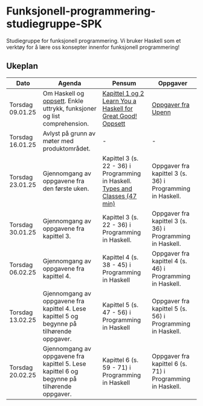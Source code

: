 # Funksjonell-programmering-studiegruppe-SPK

Studiegruppe for funksjonell programmering. Vi bruker Haskell som et verktøy for å lære oss konsepter innenfor funksjonell programmering!

## Ukeplan

| Dato             | Agenda                                                                                            | Pensum                                                                                                                                                           | Oppgaver                                                                           |
| ---------------- | ------------------------------------------------------------------------------------------------- | ---------------------------------------------------------------------------------------------------------------------------------------------------------------- | ---------------------------------------------------------------------------------- |
| Torsdag 09.01.25 | Om Haskell og [oppsett](./Ressurser/Oppsett.md). Enkle uttrykk, funksjoner og list comprehension. | [Kapittel 1 og 2 Learn You a Haskell for Great Good!](https://learnyouahaskell.github.io/chapters.html) [Oppsett](./Ressurser/Oppsett.md)                        | [Oppgaver fra Upenn](https://www.seas.upenn.edu/~cis1940/spring13/hw/01-intro.pdf) |
| Torsdag 16.01.25 | Avlyst på grunn av møter med produktområdet.                                                      | -                                                                                                                                                                | -                                                                                  |
| Torsdag 23.01.25 | Gjennomgang av oppgavene fra den første uken.                                                     | Kapittel 3 (s. 22 - 36) i Programming in Haskell. [Types and Classes (47 min)](https://www.youtube.com/watch?si=u5Op1_55lDTSmEz1&v=6w38pf__nZk&feature=youtu.be) | Oppgaver fra kapittel 3 (s. 36) i Programming in Haskell.                          |
| Torsdag 30.01.25 | Gjennomgang av oppgavene fra kapittel 3.                                                          | Kapittel 3 (s. 22 - 36) i Programming in Haskell.                                                                                                                | Oppgaver fra kapittel 3 (s. 36) i Programming in Haskell.                          |
| Torsdag 06.02.25 | Gjennomgang av oppgavene fra kapittel 4.                                                          | Kapittel 4 (s. 38 - 45) i Programming in Haskell                                                                                                                 | Oppgaver fra kapittel 4 (s. 46) i Programming in Haskell.                          |
| Torsdag 13.02.25 | Gjennomgang av oppgavene fra kapittel 4. Lese kapittel 5 og begynne på tilhørende oppgaver.       | Kapittel 5 (s. 47 - 56) i Programming in Haskell                                                                                                                 | Oppgaver fra kapittel 5 (s. 56) i Programming in Haskell.                          |
| Torsdag 20.02.25 | Gjennomgang av oppgavene fra kapittel 5. Lese kapittel 6 og begynne på tilhørende oppgaver.       | Kapittel 6 (s. 59 - 71) i Programming in Haskell                                                                                                                 | Oppgaver fra kapittel 6 (s. 71) i Programming in Haskell.                          |
